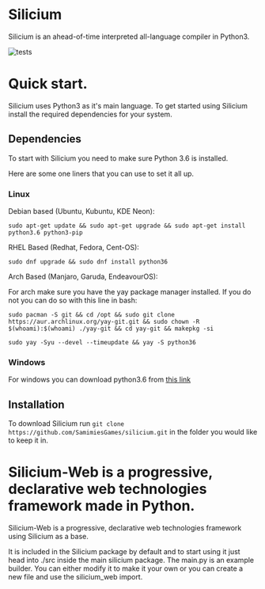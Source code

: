 # Silicium

Silicium is an ahead-of-time interpreted all-language compiler in Python3.

![tests](https://github.com/SamimiesGames/Silicium/actions/workflows/tests.yaml/badge.svg)

# Quick start.
Silicium uses Python3 as it's main language.
To get started using Silicium install the required dependencies for your system.

## Dependencies
To start with Silicium you need to make sure Python 3.6 is installed. 

Here are some one liners that you can use to set it all up.

### Linux

Debian based (Ubuntu, Kubuntu, KDE Neon):
```
sudo apt-get update && sudo apt-get upgrade && sudo apt-get install python3.6 python3-pip
```

RHEL Based (Redhat, Fedora, Cent-OS):
```
sudo dnf upgrade && sudo dnf install python36
```

Arch Based (Manjaro, Garuda, EndeavourOS):

For arch make sure you have the yay package manager installed.
If you do not you can do so with this line in bash:
```
sudo pacman -S git && cd /opt && sudo git clone https://aur.archlinux.org/yay-git.git && sudo chown -R $(whoami):$(whoami) ./yay-git && cd yay-git && makepkg -si
```

```
sudo yay -Syu --devel --timeupdate && yay -S python36
```

### Windows

For windows you can download python3.6 from [this link](https://www.python.org/ftp/python/3.6.0/python-3.6.0-amd64.exe)


## Installation

To download Silicium run `git clone https://github.com/SamimiesGames/silicium.git` in the folder you would like to keep it in.


# Silicium-Web is a progressive, declarative web technologies framework made in Python.

Silicium-Web is a progressive, declarative web technologies framework using Silicium as a base.

It is included in the Silicium package by default and to start using it just head into ./src inside the main silicium package.
The main.py is an example builder. You can either modify it to make it your own or you can create a new file and use the silicium\_web import.
